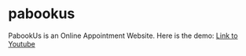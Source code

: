 # pabookus

PabookUs is an Online Appointment Website.
Here is the demo: [Link to Youtube](https://youtu.be/xJL3nhot34w?t=5)
